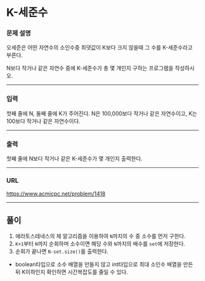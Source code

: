 # K-세준수

### 문제 설명

오세준은 어떤 자연수의 소인수중 최댓값이 K보다 크지 않을때 그 수를 K-세준수라고 부른다.

N보다 작거나 같은 자연수 중에 K-세준수가 총 몇 개인지 구하는 프로그램을 작성하시오.

-----------
### 입력

첫째 줄에 N, 둘째 줄에 K가 주어진다. N은 100,000보다 작거나 같은 자연수이고, K는 100보다 작거나 같은 자연수이다.

-----------
### 출력

첫째 줄에 N보다 작거나 같은 K-세준수가 몇 개인지 출력한다.

-----------
### URL

https://www.acmicpc.net/problem/1418

-----------
## 풀이
1. 에라토스테네스의 체 알고리즘을 이용하여 `N`까지의 수 중 소수를 먼저 구한다.
2. `K+1`부터 `N`까지 순회하며 소수이면 해당 수와 `N`까지의 배수를 `set`에 저장한다.
3. 순회가 끝나면 `N-set.size()`를 출력한다.

- boolean타입으로 소수 배열을 만들지 않고 int타입으로 최대 소인수 배열을 만든 뒤 K이하인지 확인하면 시간복잡도를 줄일 수 있다.